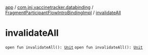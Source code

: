 [app](../../index.md) / [com.jnj.vaccinetracker.databinding](../index.md) / [FragmentParticipantFlowIntroBindingImpl](index.md) / [invalidateAll](./invalidate-all.md)

# invalidateAll

`open fun invalidateAll(): `[`Unit`](https://kotlinlang.org/api/latest/jvm/stdlib/kotlin/-unit/index.html)
`open fun invalidateAll(): `[`Unit`](https://kotlinlang.org/api/latest/jvm/stdlib/kotlin/-unit/index.html)